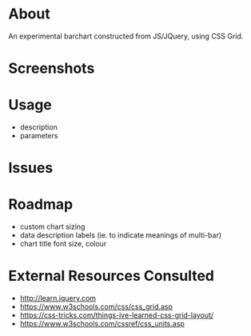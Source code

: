 # About
An experimental barchart constructed from JS/JQuery, using CSS Grid.

# Screenshots

# Usage
- description
- parameters

# Issues

# Roadmap
- custom chart sizing
- data description labels (ie. to indicate meanings of multi-bar)
- chart title font size, colour

# External Resources Consulted
- http://learn.jquery.com
- https://www.w3schools.com/css/css_grid.asp
- https://css-tricks.com/things-ive-learned-css-grid-layout/
- https://www.w3schools.com/cssref/css_units.asp